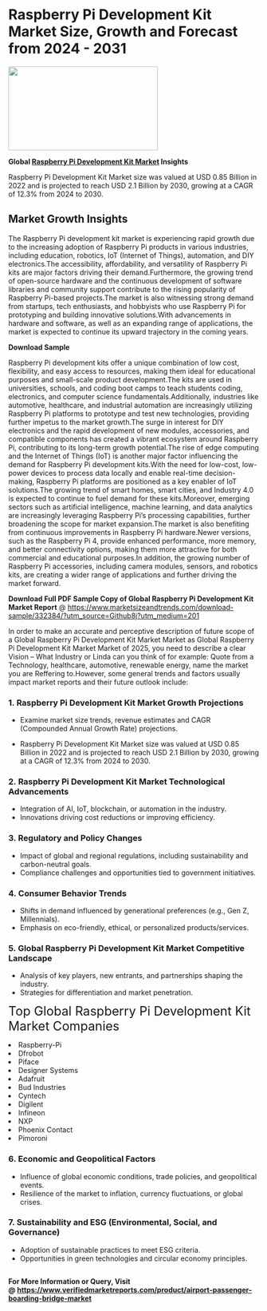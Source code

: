 <H1>Raspberry Pi Development Kit Market Size, Growth and Forecast from 2024 - 2031</H1><img class="aligncenter size-medium wp-image-584254" src="https://thirdeyenews.in/wp-content/uploads/2024/09/Global-Market-Research-300x168.jpeg" alt="" width="300" height="168" /><p><strong>Global&nbsp;<a href="https://www.marketsizeandtrends.com/download-sample/332384/?utm_source=Github8j?utm_medium=201">Raspberry Pi Development Kit Market</a> Insights</strong></p><p>Raspberry Pi Development Kit Market size was valued at USD 0.85 Billion in 2022 and is projected to reach USD 2.1 Billion by 2030, growing at a CAGR of 12.3% from 2024 to 2030.</p><p><h2>Market Growth Insights</h2> <p>The Raspberry Pi development kit market is experiencing rapid growth due to the increasing adoption of Raspberry Pi products in various industries, including education, robotics, IoT (Internet of Things), automation, and DIY electronics.The accessibility, affordability, and versatility of Raspberry Pi kits are major factors driving their demand.Furthermore, the growing trend of open-source hardware and the continuous development of software libraries and community support contribute to the rising popularity of Raspberry Pi-based projects.The market is also witnessing strong demand from startups, tech enthusiasts, and hobbyists who use Raspberry Pi for prototyping and building innovative solutions.With advancements in hardware and software, as well as an expanding range of applications, the market is expected to continue its upward trajectory in the coming years.</p> <p><strong>Download Sample</strong></p> <p>Raspberry Pi development kits offer a unique combination of low cost, flexibility, and easy access to resources, making them ideal for educational purposes and small-scale product development.The kits are used in universities, schools, and coding boot camps to teach students coding, electronics, and computer science fundamentals.Additionally, industries like automotive, healthcare, and industrial automation are increasingly utilizing Raspberry Pi platforms to prototype and test new technologies, providing further impetus to the market growth.The surge in interest for DIY electronics and the rapid development of new modules, accessories, and compatible components has created a vibrant ecosystem around Raspberry Pi, contributing to its long-term growth potential.The rise of edge computing and the Internet of Things (IoT) is another major factor influencing the demand for Raspberry Pi development kits.With the need for low-cost, low-power devices to process data locally and enable real-time decision-making, Raspberry Pi platforms are positioned as a key enabler of IoT solutions.The growing trend of smart homes, smart cities, and Industry 4.0 is expected to continue to fuel demand for these kits.Moreover, emerging sectors such as artificial intelligence, machine learning, and data analytics are increasingly leveraging Raspberry Pi’s processing capabilities, further broadening the scope for market expansion.The market is also benefiting from continuous improvements in Raspberry Pi hardware.Newer versions, such as the Raspberry Pi 4, provide enhanced performance, more memory, and better connectivity options, making them more attractive for both commercial and educational purposes.In addition, the growing number of Raspberry Pi accessories, including camera modules, sensors, and robotics kits, are creating a wider range of applications and further driving the market forward.<p><span class=""><strong>Download Full PDF Sample Copy of Global Raspberry Pi Development Kit Market Report</strong> @ <a href="https://www.marketsizeandtrends.com/download-sample/332384/?utm_source=Github8j?utm_medium=201" target="_blank">https://www.marketsizeandtrends.com/download-sample/332384/?utm_source=Github8j?utm_medium=201</a></span></p><p>In order to make an accurate and perceptive description of future scope of a Global&nbsp;Raspberry Pi Development Kit Market Market as Global&nbsp;Raspberry Pi Development Kit Market Market of 2025, you need to describe a clear Vision &ndash; What Industry or Linda can you think of for example: Quote from a Technology, healthcare, automotive, renewable energy, name the market you are Reffering to.However, some general trends and factors usually impact market reports and their future outlook include:</p><h3>1.&nbsp;<strong>Raspberry Pi Development Kit Market Growth Projections</strong></h3><ul><li>Examine market size trends, revenue estimates and CAGR (Compounded Annual Growth Rate) projections.</li><li><p>Raspberry Pi Development Kit Market size was valued at USD 0.85 Billion in 2022 and is projected to reach USD 2.1 Billion by 2030, growing at a CAGR of 12.3% from 2024 to 2030.</p></li></ul><h3>2.&nbsp;<strong>Raspberry Pi Development Kit Market Technological Advancements</strong></h3><ul><li>Integration of AI, IoT, blockchain, or automation in the industry.</li><li>Innovations driving cost reductions or improving efficiency.</li></ul><h3>3.&nbsp;<strong>Regulatory and Policy Changes</strong></h3><ul><li>Impact of global and regional regulations, including sustainability and carbon-neutral goals.</li><li>Compliance challenges and opportunities tied to government initiatives.</li></ul><h3>4.&nbsp;<strong>Consumer Behavior Trends</strong></h3><ul><li>Shifts in demand influenced by generational preferences (e.g., Gen Z, Millennials).</li><li>Emphasis on eco-friendly, ethical, or personalized products/services.</li></ul><h3>5.&nbsp;<strong>Global Raspberry Pi Development Kit Market Competitive Landscape</strong></h3><ul><li>Analysis of key players, new entrants, and partnerships shaping the industry.</li><li>Strategies for differentiation and market penetration.</li></ul><p data-pm-slice="1 1 []"><span style="color: inherit; font-family: inherit; font-size: 25px;">Top Global Raspberry Pi Development Kit Market Companies</span></p><div class="" data-test-id=""><p><li>Raspberry-Pi</li><li> Dfrobot</li><li> Piface</li><li> Designer Systems</li><li> Adafruit</li><li> Bud Industries</li><li> Cyntech</li><li> Digilent</li><li> Infineon</li><li> NXP</li><li> Phoenix Contact</li><li> Pimoroni</li></p></div><h3>6.&nbsp;<strong>Economic and Geopolitical Factors</strong></h3><ul><li>Influence of global economic conditions, trade policies, and geopolitical events.</li><li>Resilience of the market to inflation, currency fluctuations, or global crises.</li></ul><h3>7.&nbsp;<strong>Sustainability and ESG (Environmental, Social, and Governance)</strong></h3><ul><li>Adoption of sustainable practices to meet ESG criteria.</li><li>Opportunities in green technologies and circular economy principles.</li></ul><h2><strong style="font-size: 14px;">For More Information or Query, Visit @&nbsp;</strong><a style="background-color: #ffffff; font-size: 14px;" href="https://www.marketsizeandtrends.com/report/raspberry-pi-development-kit-market/" target="_blank">https://www.verifiedmarketreports.com/product/airport-passenger-boarding-bridge-market</a></h2>